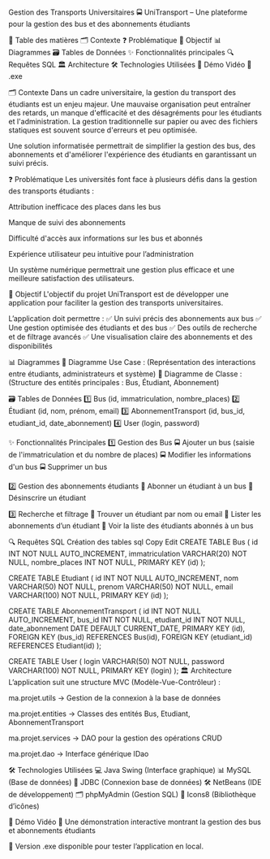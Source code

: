 Gestion des Transports Universitaires
🚍 UniTransport – Une plateforme pour la gestion des bus et des abonnements étudiants

📁 Table des matières
🗂 Contexte
❓ Problématique
🎯 Objectif
📊 Diagrammes
🗃 Tables de Données
✨ Fonctionnalités principales
🔍 Requêtes SQL
🏛 Architecture
🛠 Technologies Utilisées
🎥 Démo Vidéo
📁 .exe

🗂 Contexte
Dans un cadre universitaire, la gestion du transport des étudiants est un enjeu majeur. Une mauvaise organisation peut entraîner des retards, un manque d'efficacité et des désagréments pour les étudiants et l'administration. La gestion traditionnelle sur papier ou avec des fichiers statiques est souvent source d'erreurs et peu optimisée.

Une solution informatisée permettrait de simplifier la gestion des bus, des abonnements et d'améliorer l'expérience des étudiants en garantissant un suivi précis.

❓ Problématique
Les universités font face à plusieurs défis dans la gestion des transports étudiants :

Attribution inefficace des places dans les bus

Manque de suivi des abonnements

Difficulté d'accès aux informations sur les bus et abonnés

Expérience utilisateur peu intuitive pour l’administration

Un système numérique permettrait une gestion plus efficace et une meilleure satisfaction des utilisateurs.

🎯 Objectif
L'objectif du projet UniTransport est de développer une application pour faciliter la gestion des transports universitaires.

L’application doit permettre :
✅ Un suivi précis des abonnements aux bus
✅ Une gestion optimisée des étudiants et des bus
✅ Des outils de recherche et de filtrage avancés
✅ Une visualisation claire des abonnements et des disponibilités

📊 Diagrammes
📌 Diagramme Use Case : (Représentation des interactions entre étudiants, administrateurs et système)
📌 Diagramme de Classe : (Structure des entités principales : Bus, Étudiant, Abonnement)

🗃 Tables de Données
1️⃣ Bus (id, immatriculation, nombre_places)
2️⃣ Étudiant (id, nom, prénom, email)
3️⃣ AbonnementTransport (id, bus_id, etudiant_id, date_abonnement)
4️⃣ User (login, password)

✨ Fonctionnalités Principales
1️⃣ Gestion des Bus
🚍 Ajouter un bus (saisie de l'immatriculation et du nombre de places)
🚍 Modifier les informations d'un bus
🚍 Supprimer un bus

2️⃣ Gestion des abonnements étudiants
🎫 Abonner un étudiant à un bus
🎫 Désinscrire un étudiant

3️⃣ Recherche et filtrage
🔎 Trouver un étudiant par nom ou email
🔎 Lister les abonnements d’un étudiant
🔎 Voir la liste des étudiants abonnés à un bus

🔍 Requêtes SQL
Création des tables
sql
Copy
Edit
CREATE TABLE Bus (
    id INT NOT NULL AUTO_INCREMENT,
    immatriculation VARCHAR(20) NOT NULL,
    nombre_places INT NOT NULL,
    PRIMARY KEY (id)
);

CREATE TABLE Etudiant (
    id INT NOT NULL AUTO_INCREMENT,
    nom VARCHAR(50) NOT NULL,
    prenom VARCHAR(50) NOT NULL,
    email VARCHAR(100) NOT NULL,
    PRIMARY KEY (id)
);

CREATE TABLE AbonnementTransport (
    id INT NOT NULL AUTO_INCREMENT,
    bus_id INT NOT NULL,
    etudiant_id INT NOT NULL,
    date_abonnement DATE DEFAULT CURRENT_DATE,
    PRIMARY KEY (id),
    FOREIGN KEY (bus_id) REFERENCES Bus(id),
    FOREIGN KEY (etudiant_id) REFERENCES Etudiant(id)
);

CREATE TABLE User (
    login VARCHAR(50) NOT NULL,
    password VARCHAR(100) NOT NULL,
    PRIMARY KEY (login)
);
🏛 Architecture
L’application suit une structure MVC (Modèle-Vue-Contrôleur) :

ma.projet.utils → Gestion de la connexion à la base de données

ma.projet.entities → Classes des entités Bus, Etudiant, AbonnementTransport

ma.projet.services → DAO pour la gestion des opérations CRUD

ma.projet.dao → Interface générique IDao<T>

🛠 Technologies Utilisées
💻 Java Swing (Interface graphique)
📊 MySQL (Base de données)
🔗 JDBC (Connexion base de données)
🛠 NetBeans (IDE de développement)
🗂 phpMyAdmin (Gestion SQL)
🎨 Icons8 (Bibliothèque d’icônes)

🎥 Démo Vidéo
🚀 Une démonstration interactive montrant la gestion des bus et abonnements étudiants

📁 Version .exe disponible pour tester l’application en local.
